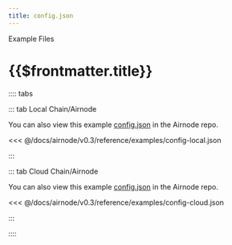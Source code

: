 ```yaml
---
title: config.json
---
```


<TitleSpan>Example Files</TitleSpan>

# {{$frontmatter.title}}

:::: tabs

::: tab Local Chain/Airnode

You can also view this example
[config.json](https://github.com/api3dao/airnode/blob/v0.3/packages/airnode-node/config/config.json.example)
in the Airnode repo.

<<< @/docs/airnode/v0.3/reference/examples/config-local.json

:::

::: tab Cloud Chain/Airnode

You can also view this example
[config.json](https://github.com/api3dao/airnode/blob/v0.3/packages/airnode-deployer/config/config.json.example)
in the Airnode repo.

<<< @/docs/airnode/v0.3/reference/examples/config-cloud.json

:::

::::
